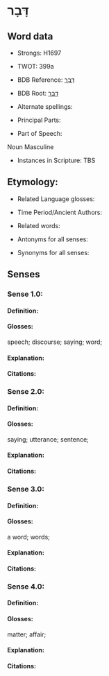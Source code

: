 # דָּבָר

<!-- Status: S2="NeedsEdits" -->
<!-- Lexica used for edits:   -->

## Word data

* Strongs: H1697

* TWOT: 399a

* BDB Reference: [דָּבָר](rc://en/bdb/dict/d.ai.ab)

* BDB Root: [דבר](rc://en/bdb/dict/d.ai.aa)

* Alternate spellings:

* Principal Parts:

* Part of Speech:

Noun Masculine

* Instances in Scripture: TBS

## Etymology:

* Related Language glosses:

* Time Period/Ancient Authors:

* Related words:

* Antonyms for all senses:

* Synonyms for all senses:

## Senses

### Sense 1.0:

#### Definition:

#### Glosses:

speech; discourse; saying; word; 

#### Explanation:

#### Citations:



### Sense 2.0:

#### Definition:

#### Glosses:

saying; utterance; sentence; 

#### Explanation:

#### Citations:



### Sense 3.0:

#### Definition:

#### Glosses:

a word; words; 

#### Explanation:

#### Citations:



### Sense 4.0:

#### Definition:

#### Glosses:

matter; affair; 

#### Explanation:

#### Citations:



